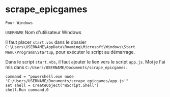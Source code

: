 # scrape_epicgames
  
    Pour Windows

`USERNAME` Nom d'utilisateur Windows

Il faut placer `start.vbs` dans le dossier `C:\Users\USERNAME\AppData\Roaming\Microsoft\Windows\Start Menu\Programs\Startup`, pour exécuter le script au démarrage.

Dans le script `start.vbs`, il faut ajouter le lien vers le script `app.js`. Moi je l'ai mis dans `C:/Users/USERNAME/Documents/scrape_epicgames`.
    
```vbs
command = "powershell.exe node 'C:/Users/USERNAME/Documents/scrape_epicgames/app.js'"
set shell = CreateObject("WScript.Shell")
shell.Run command,0
```
